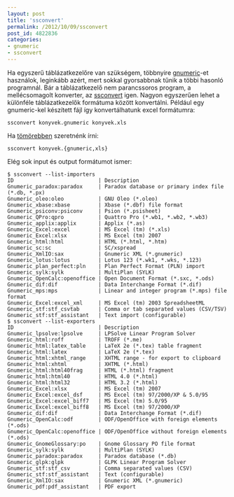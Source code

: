 ```yaml
---
layout: post
title: 'ssconvert'
permalink: /2012/10/09/ssconvert
post_id: 4822836
categories: 
- gnumeric
- ssconvert
---
```


Ha egyszerű táblázatkezelőre van szükségem, többnyire 
[gnumeric](http://projects.gnome.org/gnumeric/)-et használok, leginkább azért, mert sokkal gyorsabbnak tűnik a többi hasonló programnál. Bár a táblázatkezelő nem parancssoros program, a mellécsomagolt konverter, az 
[ssconvert](http://projects.gnome.org/gnumeric/doc/sect-files-ssconvert.shtml) igen. Nagyon egyszerűen lehet a különféle táblázatkezelők formátuma között konvertálni. Például egy gnumeric-kel készített fájl így konvertálhatunk excel formátumra:

```
ssconvert konyvek.gnumeric konyvek.xls
```

Ha 
[tömörebben](/2010/04/20/bash_zarojeles_kiegeszites) szeretnénk írni:

```
ssconvert konyvek.{gnumeric,xls}
```

Elég sok input és output formátumot ismer:

```
$ ssconvert --list-importers
ID                           | Description
Gnumeric_paradox:paradox     | Paradox database or primary index file (*.db, *.px)
Gnumeric_oleo:oleo           | GNU Oleo (*.oleo)
Gnumeric_xbase:xbase         | Xbase (*.dbf) file format
Gnumeric_psiconv:psiconv     | Psion (*.psisheet)
Gnumeric_QPro:qpro           | Quattro Pro (*.wb1, *.wb2, *.wb3)
Gnumeric_applix:applix       | Applix (*.as)
Gnumeric_Excel:excel         | MS Excel (tm) (*.xls)
Gnumeric_Excel:xlsx          | MS Excel (tm) 2007
Gnumeric_html:html           | HTML (*.html, *.htm)
Gnumeric_sc:sc               | SC/xspread
Gnumeric_XmlIO:sax           | Gnumeric XML (*.gnumeric)
Gnumeric_lotus:lotus         | Lotus 123 (*.wk1, *.wks, *.123)
Gnumeric_plan_perfect:pln    | Plan Perfect Format (PLN) import
Gnumeric_sylk:sylk           | MultiPlan (SYLK)
Gnumeric_OpenCalc:openoffice | Open Document Format (*.sxc, *.ods)
Gnumeric_dif:dif             | Data Interchange Format (*.dif)
Gnumeric_mps:mps             | Linear and integer program (*.mps) file format
Gnumeric_Excel:excel_xml     | MS Excel (tm) 2003 SpreadsheetML
Gnumeric_stf:stf_csvtab      | Comma or tab separated values (CSV/TSV)
Gnumeric_stf:stf_assistant   | Text import (configurable)
$ ssconvert --list-exporters
ID                           | Description
Gnumeric_lpsolve:lpsolve     | LPSolve Linear Program Solver
Gnumeric_html:roff           | TROFF (*.me)
Gnumeric_html:latex_table    | LaTeX 2e (*.tex) table fragment
Gnumeric_html:latex          | LaTeX 2e (*.tex)
Gnumeric_html:xhtml_range    | XHTML range - for export to clipboard
Gnumeric_html:xhtml          | XHTML (*.html)
Gnumeric_html:html40frag     | HTML (*.html) fragment
Gnumeric_html:html40         | HTML 4.0 (*.html)
Gnumeric_html:html32         | HTML 3.2 (*.html)
Gnumeric_Excel:xlsx          | MS Excel (tm) 2007
Gnumeric_Excel:excel_dsf     | MS Excel (tm) 97/2000/XP & 5.0/95
Gnumeric_Excel:excel_biff7   | MS Excel (tm) 5.0/95
Gnumeric_Excel:excel_biff8   | MS Excel (tm) 97/2000/XP
Gnumeric_dif:dif             | Data Interchange Format (*.dif)
Gnumeric_OpenCalc:odf        | ODF/OpenOffice with foreign elements (*.ods)
Gnumeric_OpenCalc:openoffice | ODF/OpenOffice without foreign elements (*.ods)
Gnumeric_GnomeGlossary:po    | Gnome Glossary PO file format
Gnumeric_sylk:sylk           | MultiPlan (SYLK)
Gnumeric_paradox:paradox     | Paradox database (*.db)
Gnumeric_glpk:glpk           | GLPK Linear Program Solver
Gnumeric_stf:stf_csv         | Comma separated values (CSV)
Gnumeric_stf:stf_assistant   | Text (configurable)
Gnumeric_XmlIO:sax           | Gnumeric XML (*.gnumeric)
Gnumeric_pdf:pdf_assistant   | PDF export
```